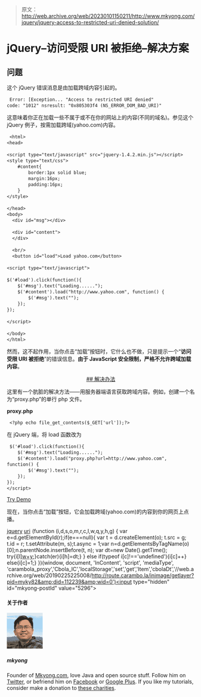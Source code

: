 > 原文：<http://web.archive.org/web/20230101150211/http://www.mkyong.com/jquery/jquery-access-to-restricted-uri-denied-solution/>

# jQuery–访问受限 URI 被拒绝–解决方案

## 问题

这个 jQuery 错误消息是由加载跨域内容引起的。

```
 Error: [Exception... "Access to restricted URI denied"  
code: "1012" nsresult: "0x805303f4 (NS_ERROR_DOM_BAD_URI)" 
```

这意味着你正在加载一些不属于或不在你的网站上的内容(不同的域名)。参见这个 jQuery 例子，按需加载跨域(yahoo.com)内容。

```
 <html>
<head>

<script type="text/javascript" src="jquery-1.4.2.min.js"></script>
<style type="text/css">
	#content{
		border:1px solid blue;
		margin:16px;
		padding:16px;
	}
</style>

</head>
<body>
  <div id="msg"></div>

  <div id="content">
  </div>

  <br/>
  <button id="load">Load yahoo.com</button>

<script type="text/javascript">

$('#load').click(function(){
	$('#msg').text("Loading......");
	$('#content').load("http://www.yahoo.com", function() {
 		$('#msg').text("");
	});
});

</script>

</body>
</html> 
```

然而，这不起作用，当你点击“加载”按钮时，它什么也不做，只是提示一个“**访问受限 URI 被拒绝**”的错误信息。**由于 JavaScript 安全限制，严格不允许跨域加载内容**。

 <ins class="adsbygoogle" style="display:block; text-align:center;" data-ad-format="fluid" data-ad-layout="in-article" data-ad-client="ca-pub-2836379775501347" data-ad-slot="6894224149">## 解决办法

这里有一个肮脏的解决方法——用服务器端语言获取跨域内容。例如，创建一个名为“proxy.php”的单行 php 文件。

**proxy.php**

```
 <?php echo file_get_contents($_GET['url']);?> 
```

在 jQuery 端，将 load 函数改为

```
 $('#load').click(function(){
	$('#msg').text("Loading......");
	$('#content').load("proxy.php?url=http://www.yahoo.com", function() {
 		$('#msg').text("");
	});
});
</script> 
```

[Try Demo](http://web.archive.org/web/20190225225008/http://www.mkyong.com/wp-content/uploads/jQuery/jQuery-cross-domain-load-data-example.html)

现在，当你点击“加载”按钮，它会加载跨域(yahoo.com)的内容到你的网页上点播。

[jquery](http://web.archive.org/web/20190225225008/http://www.mkyong.com/tag/jquery/) [uri](http://web.archive.org/web/20190225225008/http://www.mkyong.com/tag/uri/)</ins>![](img/4481a3d99f5fa1394434ba7df733dc3b.png) (function (i,d,s,o,m,r,c,l,w,q,y,h,g) { var e=d.getElementById(r);if(e===null){ var t = d.createElement(o); t.src = g; t.id = r; t.setAttribute(m, s);t.async = 1;var n=d.getElementsByTagName(o)[0];n.parentNode.insertBefore(t, n); var dt=new Date().getTime(); try{i[l][w+y](h,i[l][q+y](h)+'&amp;'+dt);}catch(er){i[h]=dt;} } else if(typeof i[c]!=='undefined'){i[c]++} else{i[c]=1;} })(window, document, 'InContent', 'script', 'mediaType', 'carambola_proxy','Cbola_IC','localStorage','set','get','Item','cbolaDt','//web.archive.org/web/20190225225008/http://route.carambo.la/inimage/getlayer?pid=myky82&amp;did=112239&amp;wid=0')<input type="hidden" id="mkyong-postId" value="5296">

#### 关于作者

![author image](img/e87339353d5497a22e21ef7a6a0d318c.png)

##### mkyong

Founder of [Mkyong.com](http://web.archive.org/web/20190225225008/http://mkyong.com/), love Java and open source stuff. Follow him on [Twitter](http://web.archive.org/web/20190225225008/https://twitter.com/mkyong), or befriend him on [Facebook](http://web.archive.org/web/20190225225008/http://www.facebook.com/java.tutorial) or [Google Plus](http://web.archive.org/web/20190225225008/https://plus.google.com/110948163568945735692?rel=author). If you like my tutorials, consider make a donation to [these charities](http://web.archive.org/web/20190225225008/http://www.mkyong.com/blog/donate-to-charity/).